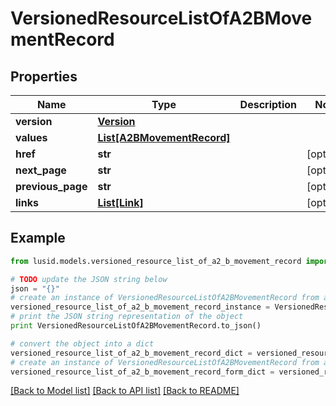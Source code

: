 # VersionedResourceListOfA2BMovementRecord


## Properties
Name | Type | Description | Notes
------------ | ------------- | ------------- | -------------
**version** | [**Version**](Version.md) |  | 
**values** | [**List[A2BMovementRecord]**](A2BMovementRecord.md) |  | 
**href** | **str** |  | [optional] 
**next_page** | **str** |  | [optional] 
**previous_page** | **str** |  | [optional] 
**links** | [**List[Link]**](Link.md) |  | [optional] 

## Example

```python
from lusid.models.versioned_resource_list_of_a2_b_movement_record import VersionedResourceListOfA2BMovementRecord

# TODO update the JSON string below
json = "{}"
# create an instance of VersionedResourceListOfA2BMovementRecord from a JSON string
versioned_resource_list_of_a2_b_movement_record_instance = VersionedResourceListOfA2BMovementRecord.from_json(json)
# print the JSON string representation of the object
print VersionedResourceListOfA2BMovementRecord.to_json()

# convert the object into a dict
versioned_resource_list_of_a2_b_movement_record_dict = versioned_resource_list_of_a2_b_movement_record_instance.to_dict()
# create an instance of VersionedResourceListOfA2BMovementRecord from a dict
versioned_resource_list_of_a2_b_movement_record_form_dict = versioned_resource_list_of_a2_b_movement_record.from_dict(versioned_resource_list_of_a2_b_movement_record_dict)
```
[[Back to Model list]](../README.md#documentation-for-models) [[Back to API list]](../README.md#documentation-for-api-endpoints) [[Back to README]](../README.md)


